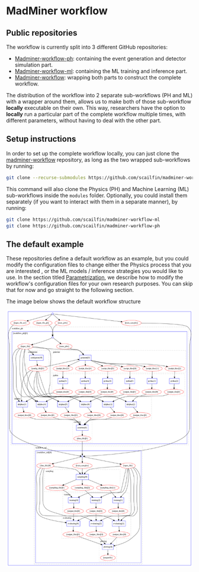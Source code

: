 # MadMiner workflow

## Public repositories
The workflow is currently split into 3 different GitHub repositories:

- [Madminer-workflow-ph][madminer-workflow-repo-ph]: containing the event generation and detector simulation part.
- [Madminer-workflow-ml][madminer-workflow-repo-ml]: containing the ML training and inference part.
- [Madminer-workflow][madminer-workflow-repo]: wrapping both parts to construct the complete workflow.

The distribution of the workflow into 2 separate sub-workflows (PH and ML) with a wrapper around them, allows us to make
both of those sub-workflow **locally** executable on their own. This way, researchers have the option to **locally** run
a particular part of the complete workflow multiple times, with different parameters, without having to deal with the other part.


## Setup instructions
In order to set up the complete workflow locally, you can just clone the [madminer-workflow][madminer-workflow-repo]
repository, as long as the two wrapped sub-workflows by running:

```bash
git clone --recurse-submodules https://github.com/scailfin/madminer-workflow
```

This command will also clone the Physics (PH) and Machine Learning (ML) sub-workflows inside the `modules` folder.
Optionally, you could install them separately (if you want to interact with them in a separate manner), by running:

```bash
git clone https://github.com/scailfin/madminer-workflow-ml
git clone https://github.com/scailfin/madminer-workflow-ph
```


## The default example
These repositories define a default workflow as an example, but you could modify the configuration files to change either
the Physics process that you are interested , or the ML models / inference strategies you would like to use.
In the section titled [Parametrization][reana-guide-param], we describe how to modify the workflow's configuration files
for your own research purposes. You can skip that for now and go straight to the following section. 

The image below shows the default workflow structure

![Workflow diagram](images/workflow-diagram.png)


[madminer-workflow-repo]: https://github.com/scailfin/madminer-workflow
[madminer-workflow-repo-ml]: https://github.com/scailfin/madminer-workflow-ml
[madminer-workflow-repo-ph]: https://github.com/scailfin/madminer-workflow-ph
[reana-guide-param]: 3_parametrization.md
